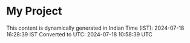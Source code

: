 # My Project

This content is dynamically generated in Indian Time (IST): 2024-07-18 16:28:39 IST
Converted to UTC: 2024-07-18 10:58:39 UTC
